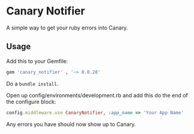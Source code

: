 # Canary Notifier
A simple way to get your ruby errors into Canary.

## Usage

Add this to your Gemfile:

```ruby
gem 'canary_notifier' , '~> 0.0.28'
```

Do a `bundle install`.

Open up config/environments/development.rb and add this do the end of the configure block:

```ruby
config.middleware.use CanaryNotifier, :app_name => 'Your App Name'
```

Any errors you have should now show up to Canary.
